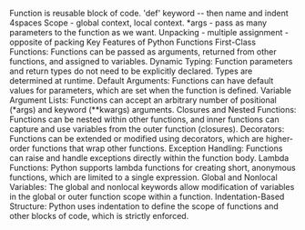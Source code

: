 Function is reusable block of code.
'def' keyword -- then name and indent 4spaces
Scope - global context, local context.
*args - pass as many parameters to the function as we want.
Unpacking - multiple assignment - opposite of packing 
Key Features of Python Functions
First-Class Functions:
Functions can be passed as arguments, returned from other functions, and assigned to variables.
Dynamic Typing:
Function parameters and return types do not need to be explicitly declared. Types are determined at runtime.
Default Arguments:
Functions can have default values for parameters, which are set when the function is defined.
Variable Argument Lists:
Functions can accept an arbitrary number of positional (*args) and keyword (**kwargs) arguments.
Closures and Nested Functions:
Functions can be nested within other functions, and inner functions can capture and use variables from the outer function (closures).
Decorators:
Functions can be extended or modified using decorators, which are higher-order functions that wrap other functions.
Exception Handling:
Functions can raise and handle exceptions directly within the function body.
Lambda Functions:
Python supports lambda functions for creating short, anonymous functions, which are limited to a single expression.
Global and Nonlocal Variables:
The global and nonlocal keywords allow modification of variables in the global or outer function scope within a function.
Indentation-Based Structure:
Python uses indentation to define the scope of functions and other blocks of code, which is strictly enforced.